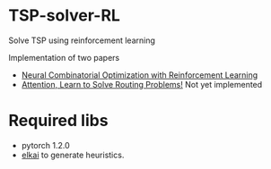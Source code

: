 # TSP-solver-RL
Solve TSP using reinforcement learning

Implementation of two papers

- [Neural Combinatorial Optimization with Reinforcement Learning](http://arxiv.org/abs/1611.09940)
- [Attention, Learn to Solve Routing Problems!](https://openreview.net/forum?id=ByxBFsRqYm) Not yet implemented

# Required libs
- pytorch 1.2.0
- [elkai](https://github.com/filipArena/elkai) to generate heuristics.
